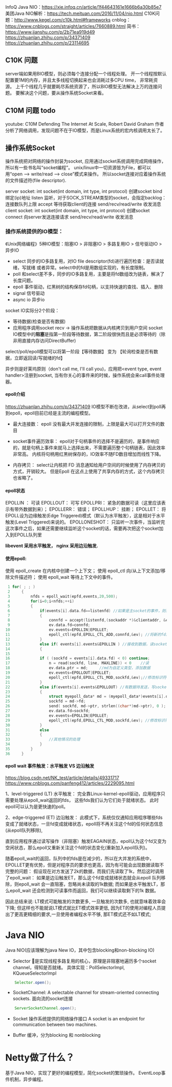 

InfoQ Java NIO：https://xie.infoq.cn/article/1f44643161e1666b6a30b85e7
美团Java NIO解析：https://tech.meituan.com/2016/11/04/nio.html
C10K问题：http://www.kegel.com/c10k.html#frameworks
cnblog：https://www.cnblogs.com/straight/articles/7660889.html
简书：https://www.jianshu.com/p/2b71ea919d49
https://zhuanlan.zhihu.com/p/34371409
https://zhuanlan.zhihu.com/p/23114695

## C10K 问题
server端如果用BIO模型，则必须每个连接分配一个线程处理。
开一个线程按默认配置要1M的内存，并且太多线程切换起来也会消耗过多CPU time， 非常耗资源。
上千个线程几乎就要耗尽系统资源了，所以BIO模型无法解决上万的连接问题。
要解决这个问题，要从操作系统Socket来看。

## C10M 问题 todo
youtube: C10M Defending The Internet At Scale, Robert David Graham
作者分析了网络调用，发现问题不在于IO模型，而是Linux系统的宏内核调用太长了。

## 操作系统Socket
操作系统把对网络的操作封装为socket, 应用通过socket系统调用完成网络操作，所以有一些书名叫“socket编程”。
unix/linux中一切资源皆为File，都可以用“open –> write/read –> close”模式来操作。
所以socket连接对应着操作系统的文件描述符(file descriptor).

server socket: 
    int socket(int domain, int type, int protocol) 创建socket
    bind 绑定(ip)地址
    listen 监听，对于SOCK_STREAM类型的socket，会指定backlog：连接数队列上限
    accept 等待获取client的连接
    send/recv/read/write 收发消息
client socket: 
    int socket(int domain, int type, int protocol) 创建socket
    connect 向server发送连接请求
    send/recv/read/write 收发消息


### 操作系统提供的IO模型：
《Unix网络编程》5种IO模型：阻塞IO > 非阻塞IO > 多路复用IO > 信号驱动IO > 异步IO

- select 同步的IO多路复用，对IO file descriptor(fd)进行遍历检查：是否读就绪，写就绪 或者异常。select中的fd是用数组实现的，有长度限制。
- poll 和select差不多，同步的IO多路复用，主要是将fd数组改为链表，解决了长度问题。     
- epoll 事件驱动，红黑树的结构保存fd句柄，以支持快速的查找、插入、删除
- signal 信号驱动
- async io 异步io

socket IO实际分2个阶段：
- 等待数据(检查是否有数据)
- 应用程序调用socket recv -> 操作系统把数据从内核拷贝到用户空间
socket IO模型中的<b>阻塞</b>是指第一阶段等待数据，第二阶段很快而且是必须等待的（除非用直接内存访问DirectBuffer)

select/poll/epoll模型可以将第一阶段【等待数据】 变为 【轮询检查是否有数据，立即返回读/写就绪的fd】

异步则是好莱坞原则（don't call me, I'll call you)，应用把<event type, event handler>注册到socket, 当有你关心的事件来的时候，操作系统会来call事件处理器。

#### epoll介绍
https://zhuanlan.zhihu.com/p/34371409
IO模型不断在改进，从select到poll再到epoll，epoll目前已经是主流的编程模型。

- 最大连接数：
epoll 没有最大并发连接的限制，上限是最大可以打开文件的数目

- socket事件遍历效率：
epoll对于句柄事件的选择不是遍历的，是事件响应的，就是句柄上事件来就马上选择出来，不需要遍历整个句柄链表，因此效率非常高。
内核将句柄用红黑树保存的，IO效率不随FD数目增加而线性下降。

- 内存拷贝：
select让内核把 FD 消息通知给用户空间的时候使用了内存拷贝的方式，开销较大。
但是Epoll 在这点上使用了共享内存的方式，这个内存拷贝也省略了。

#### epoll状态

EPOLLIN ： 可读
EPOLLOUT： 可写
EPOLLPRI： 紧急的数据可读（这里应该表示有带外数据到来）；
EPOLLERR： 错误；
EPOLLHUP： 挂断；
EPOLLET： 将 EPOLL设为边缘触发(Edge Triggered)模式（默认为水平触发），这是相对于水平触发(Level Triggered)来说的。
EPOLLONESHOT： 只监听一次事件，当监听完这次事件之后，如果还需要继续监听这个socket的话，需要再次把这个socket加入到EPOLL队列里

**libevent 采用水平触发， nginx 采用边沿触发.**

#### 使用epoll:
使用 epoll_create 在内核中创建一个上下文；
使用 epoll_ctl 向/从上下文添加/移除文件描述符；
使用 epoll_wait 等待上下文中的事件。

```c
 1 for( ; ; )
 2     {
 3         nfds = epoll_wait(epfd,events,20,500);
 4         for(i=0;i<nfds;++i)
 5         {
 6             if(events[i].data.fd==listenfd) //如果是主socket的事件，则表示有新的连接
 7             {
 8                 connfd = accept(listenfd,(sockaddr *)&clientaddr, &clilen); //accept这个连接
 9                 ev.data.fd=connfd;
10                 ev.events=EPOLLIN|EPOLLET;
11                 epoll_ctl(epfd,EPOLL_CTL_ADD,connfd,&ev); //将新的fd添加到epoll的监听队列中
12             }
13             else if( events[i].events&EPOLLIN ) //接收到数据，读socket
14             {
15 
16             if ( (sockfd = events[i].data.fd) < 0) continue;
17                 n = read(sockfd, line, MAXLINE)) < 0    //读
18                 ev.data.ptr = md;     //md为自定义类型，添加数据
19                 ev.events=EPOLLOUT|EPOLLET;
20                 epoll_ctl(epfd,EPOLL_CTL_MOD,sockfd,&ev);//修改标识符，等待下一个循环时发送数据，异步处理的精髓
21             }
22             else if(events[i].events&EPOLLOUT) //有数据待发送，写socket
23             {
24                 struct myepoll_data* md = (myepoll_data*)events[i].data.ptr;    //取数据
25                 sockfd = md->fd;
26                 send( sockfd, md->ptr, strlen((char*)md->ptr), 0 );        //发送数据
27                 ev.data.fd=sockfd;
28                 ev.events=EPOLLIN|EPOLLET;
29                 epoll_ctl(epfd,EPOLL_CTL_MOD,sockfd,&ev); //修改标识符，等待下一个循环时接收数据
30             }
31             else
32             {
33                 //其他情况的处理
34             }
35         }
36     }


```

#### epoll wait 事件触发：水平触发 VS 边沿触发
https://blog.csdn.net/NK_test/article/details/49331717
https://www.cnblogs.com/panfeng412/articles/2229095.html

1、level-triggered (LT) 水平触发：
完全靠Linux-kernel-epoll驱动，应用程序只需要处理从epoll_wait返回的fds， 这些fds我们认为它们处于就绪状态。
此时epoll可以认为是更快速的poll。

2、edge-triggered (ET) 边沿触发：
此模式下，系统仅仅通知应用程序哪些fds变成了就绪状态，一旦fd变成就绪状态，epoll将不再关注这个fd的任何状态信息(从epoll队列移除), 

直到应用程序通过读写操作（非阻塞）触发EAGAIN状态，epoll认为这个fd又变为空闲状态，那么epoll又重新关注这个fd的状态变化(重新加入epoll队列)。 

随着epoll_wait的返回，队列中的fds是在减少的，所以在大并发的系统中，EPOLLET更有优势，但是对程序员的要求也更高，因为有可能会出现数据读取不完整的问题：
   假设现在对方发送了2k的数据，而我们先读取了1k，然后这时调用了epoll_wait：
    如果是边沿触发ET，那么这个fd变成就绪状态就会从epoll 队列移除，则epoll_wait 会一直阻塞，忽略尚未读取的1k数据; 
    而如果是水平触发LT，那么epoll_wait 还会检测到可读事件而返回，我们可以继续读取剩下的1k 数据。

   因此总结来说: LT模式可能触发的次数更多, 一旦触发的次数多, 也就意味着效率会下降; 
   但这样也不能就说LT模式就比ET模式效率更低, 因为ET的使用对编程人员提出了更高更精细的要求,一旦使用者编程水平不够, 那ET模式还不如LT模式;


# Java NIO
Java NIO(应该理解为java New IO，其中包含blocking和non-blocking IO)

- Selector 是实现线程多路复用的核心，原理是非阻塞地遍历多个socket channel，得知是否就绪。
具体实现：PollSelectorImpl, KQueueSelectorImpl
```java
    Selector.open();
```

- SocketChannel: A selectable channel for stream-oriented connecting sockets.
 面向流的socket连接
```java
    ServerSocketChannel.open();
```

- Socket 操作系统提供的网络操作接口
A socket is an endpoint for communication between two machines.

- Buffer 缓冲，分为blocking 和 nonblocking


# Netty做了什么？
基于Java NIO，实现了更好的编程模型，简化socket的繁琐操作。
EventLoop事件机制，异步编程。

